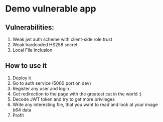# Demo vulnerable app

## Vulnerabilities:
1. Weak jwt auth scheme with client-side role trust
2. Weak hardcoded HS256 secret
3. Local File Inclusion

## How to use it

1. Deploy it
2. Go to auth service (5000 port on dev)
3. Register any user and login
4. Get redirection to the page with the greatest cat in the world :)
5. Decode JWT token and try to get more privileges
6. Write any interesting file, that you want to read and look at your image b64 data
7. Profit
